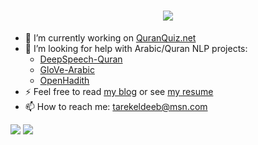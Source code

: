 <h1 align="center">
    <img src="https://readme-typing-svg.herokuapp.com/?lines=Salam,+there!+👋;This+is+Tarek+Eldeeb!;Nice+to+meet+you+😄&center=true&size=30">
</h1>

- 🔭 I’m currently working on [QuranQuiz.net](https://quranquiz.net/)
- 👯 I’m looking for help with Arabic/Quran NLP projects:
  - [DeepSpeech-Quran](https://github.com/tarekeldeeb/DeepSpeech-Quran#readme)
  - [GloVe-Arabic](https://github.com/tarekeldeeb/GloVe-Arabic#readme)
  - [OpenHadith](https://github.com/tarekeldeeb/OpenHadith#readme)
- ⚡ Feel free to read [my blog](https://tarekeldeeb.github.io) or see [my resume](https://tarekeldeeb.github.io/myResume)
- 📫 How to reach me: tarekeldeeb@msn.com

 <img src="https://github-readme-stats.vercel.app/api?username=tarekeldeeb&show_icons=true&theme=transparent&hide_border=true&hide=prs">  <img src="https://github-readme-stats.vercel.app/api/top-langs/?username=tarekeldeeb&show_icons=true&theme=transparent&layout=compact&hide_border=true">
